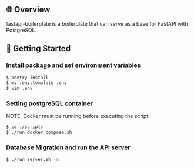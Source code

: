 ## 🌐 Overview

fastapi-boilerplate is a boilerplate that can serve as a base for FastAPI with PostgreSQL.

## 🚀 Getting Started

### Install package and set environment variables

```bash
$ poetry install
$ mv .env.template .env
$ vim .env
```

### Setting postgreSQL container

NOTE. Docker must be running before executing the script.

```bash
$ cd ./scripts
$ ./run_docker_compose.sh
```

### Database Migration and run the API server

```bash
$ ./run_server.sh -m
```

